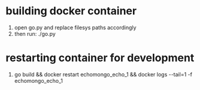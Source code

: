 # building docker container
1) open go.py and replace filesys paths accordingly
2) then run: ./go.py

# restarting container for development
1) go build && docker restart echomongo_echo_1 && docker logs --tail=1 -f echomongo_echo_1
